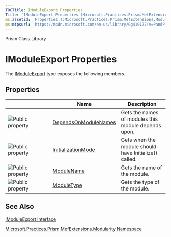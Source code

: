 ```yaml
---
TOCTitle: IModuleExport Properties
Title: 'IModuleExport Properties (Microsoft.Practices.Prism.MefExtensions.Modularity)'
ms:assetid: 'Properties.T:Microsoft.Practices.Prism.MefExtensions.Modularity.IModuleExport'
ms:mtpsurl: 'https://msdn.microsoft.com/en-us/library/Gg419177(v=PandP.50)'
---
```


Prism Class Library

IModuleExport Properties
========================


The [IModuleExport](https://msdn.microsoft.com/t:microsoft.practices.prism.mefextensions.modularity.imoduleexport) type exposes the following members.

Properties
----------

<span id="propertyTableToggle"></span>
<table>
<colgroup>
<col width="33%" />
<col width="33%" />
<col width="33%" />
</colgroup>
<thead>
<tr class="header">
<th> </th>
<th>Name</th>
<th>Description</th>
</tr>
</thead>
<tbody>
<tr class="odd">
<td><img src="https://msdn.microsoft.com/en-us/Gg419177.pubproperty(en-us,PandP.50).gif" title="Public property" /></td>
<td><a href="https://msdn.microsoft.com/p:microsoft.practices.prism.mefextensions.modularity.imoduleexport.dependsonmodulenames">DependsOnModuleNames</a></td>
<td><div class="summary">
Gets the names of modules this module depends upon.
</div></td>
</tr>
<tr class="even">
<td><img src="https://msdn.microsoft.com/en-us/Gg419177.pubproperty(en-us,PandP.50).gif" title="Public property" /></td>
<td><a href="https://msdn.microsoft.com/p:microsoft.practices.prism.mefextensions.modularity.imoduleexport.initializationmode">InitializationMode</a></td>
<td><div class="summary">
Gets when the module should have Initialize() called.
</div></td>
</tr>
<tr class="odd">
<td><img src="https://msdn.microsoft.com/en-us/Gg419177.pubproperty(en-us,PandP.50).gif" title="Public property" /></td>
<td><a href="https://msdn.microsoft.com/p:microsoft.practices.prism.mefextensions.modularity.imoduleexport.modulename">ModuleName</a></td>
<td><div class="summary">
Gets the name of the module.
</div></td>
</tr>
<tr class="even">
<td><img src="https://msdn.microsoft.com/en-us/Gg419177.pubproperty(en-us,PandP.50).gif" title="Public property" /></td>
<td><a href="https://msdn.microsoft.com/p:microsoft.practices.prism.mefextensions.modularity.imoduleexport.moduletype">ModuleType</a></td>
<td><div class="summary">
Gets the type of the module.
</div></td>
</tr>
</tbody>
</table>

See Also
--------

<span id="seeAlsoToggle"></span>
[IModuleExport Interface](https://msdn.microsoft.com/t:microsoft.practices.prism.mefextensions.modularity.imoduleexport)

[Microsoft.Practices.Prism.MefExtensions.Modularity Namespace](https://msdn.microsoft.com/n:microsoft.practices.prism.mefextensions.modularity)
